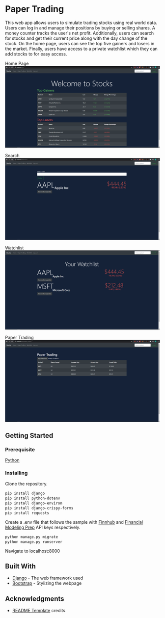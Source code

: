 # Paper Trading

This web app allows users to simulate trading stocks using real world data. Users can log in and manage their positions by buying or selling shares.
A money counter tracks the user's net profit. Additionally, users can search for stocks and get their current price along with the day change of the 
stock. On the home page, users can see the top five gainers and losers in the market. Finally, users have access to a private watchlist which they 
can add stocks to for easy access.

Home Page
![](images/Home.PNG)

Search
![](images/Search.PNG)

Watchlist
![](images/Watchlist.PNG)

Paper Trading
![](images/PaperTrading.PNG)

## Getting Started

### Prerequisite

[Python](https://www.python.org/downloads/)

### Installing
Clone the repository.

```
pip install django
pip install python-dotenv
pip install django-environ
pip install django-crispy-forms
pip install requests
```
Create a .env file that follows the sample with [Finnhub](https://finnhub.io/) and [Financial Modeling Prep](https://financialmodelingprep.com/) API keys respectively.
```
python manage.py migrate
python manage.py runserver
```
Navigate to localhost:8000

## Built With

* [Django](https://www.djangoproject.com/) - The web framework used
* [Bootstrap](https://getbootstrap.com/) - Stylizing the webpage

## Acknowledgments

* [README Template](https://gist.github.com/PurpleBooth/109311bb0361f32d87a2) credits
